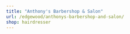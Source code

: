 ```yaml
---
title: "Anthony's Barbershop & Salon"
url: /edgewood/anthonys-barbershop-and-salon/
shop: hairdresser
---
```

